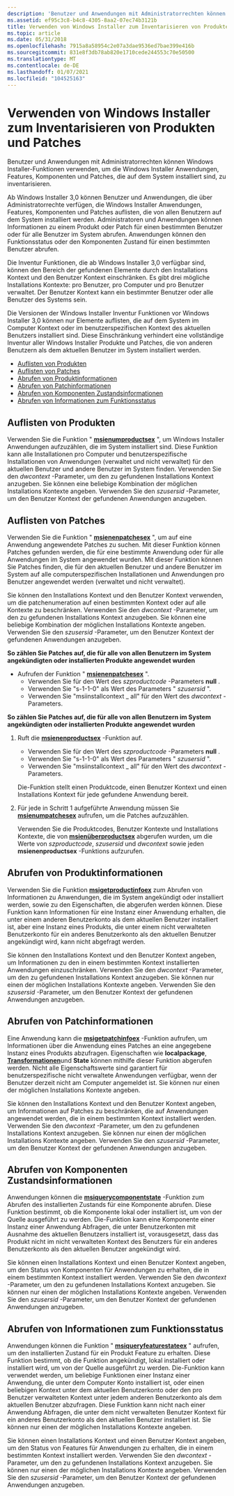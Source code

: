 ```yaml
---
description: 'Benutzer und Anwendungen mit Administratorrechten können Windows Installer-Funktionen verwenden, um die Windows Installer Anwendungen, Features, Komponenten und Patches, die auf dem System installiert sind, zu inventarisieren. Ab Windows Installer&\# 160; 3.0 können Benutzer und Anwendungen, die über Administratorrechte verfügen, die Windows Installer Anwendungen, Features, Komponenten und Patches auflisten, die von allen Benutzern auf dem System installiert werden. Administratoren und Anwendungen können Informationen zu einem Produkt oder Patch für einen bestimmten Benutzer oder für alle Benutzer im System abrufen. Anwendungen können den Funktionsstatus oder den Komponenten Zustand für einen bestimmten Benutzer abrufen. Die Inventur Funktionen, die ab Windows Installer&\# 160; 3.0 verfügbar sind, können den Umfang der gefundenen Elemente durch den Installations Kontext und den Benutzer Kontext einschränken. Es gibt drei mögliche Installations Kontexte: pro Benutzer, pro Computer und pro Benutzer verwaltet. Der Benutzer Kontext kann ein bestimmter Benutzer oder alle Benutzer des Systems sein. Die Versionen der Windows Installer Inventur Funktionen vor Windows Installer&\# 160; 3.0 können nur auf dem System installierte Elemente im Computer Kontext oder im kontextbezogenen Kontext des aktuellen Benutzers auflisten. Diese Einschränkung verhindert eine vollständige Inventur aller Windows Installer Produkte und Patches, die von anderen Benutzern als dem aktuellen Benutzer im System installiert werden. Auflisten von productsenumerating patchesbeschaffung Produktinformationen abrufen von Patchinformationen Abrufen von Informationen über den Status der Komponente'
ms.assetid: ef95c3c8-b4c8-4305-8aa2-07ec74b3121b
title: Verwenden von Windows Installer zum Inventarisieren von Produkten und Patches
ms.topic: article
ms.date: 05/31/2018
ms.openlocfilehash: 7915a8a58954c2e07a3dae9536ed7bae399e416b
ms.sourcegitcommit: 831e8f3db78ab820e1710cede244553c70e50500
ms.translationtype: MT
ms.contentlocale: de-DE
ms.lasthandoff: 01/07/2021
ms.locfileid: "104525163"
---
```

# <a name="using-windows-installer-to-inventory-products-and-patches"></a>Verwenden von Windows Installer zum Inventarisieren von Produkten und Patches

Benutzer und Anwendungen mit Administratorrechten können Windows Installer-Funktionen verwenden, um die Windows Installer Anwendungen, Features, Komponenten und Patches, die auf dem System installiert sind, zu inventarisieren.

Ab Windows Installer 3,0 können Benutzer und Anwendungen, die über Administratorrechte verfügen, die Windows Installer Anwendungen, Features, Komponenten und Patches auflisten, die von allen Benutzern auf dem System installiert werden. Administratoren und Anwendungen können Informationen zu einem Produkt oder Patch für einen bestimmten Benutzer oder für alle Benutzer im System abrufen. Anwendungen können den Funktionsstatus oder den Komponenten Zustand für einen bestimmten Benutzer abrufen.

Die Inventur Funktionen, die ab Windows Installer 3,0 verfügbar sind, können den Bereich der gefundenen Elemente durch den Installations Kontext und den Benutzer Kontext einschränken. Es gibt drei mögliche Installations Kontexte: pro Benutzer, pro Computer und pro Benutzer verwaltet. Der Benutzer Kontext kann ein bestimmter Benutzer oder alle Benutzer des Systems sein.

Die Versionen der Windows Installer Inventur Funktionen vor Windows Installer 3,0 können nur Elemente auflisten, die auf dem System im Computer Kontext oder im benutzerspezifischen Kontext des aktuellen Benutzers installiert sind. Diese Einschränkung verhindert eine vollständige Inventur aller Windows Installer Produkte und Patches, die von anderen Benutzern als dem aktuellen Benutzer im System installiert werden.

-   [Auflisten von Produkten](#enumerating-products)
-   [Auflisten von Patches](#enumerating-patches)
-   [Abrufen von Produktinformationen](#obtaining-product-information)
-   [Abrufen von Patchinformationen](#obtaining-patch-information)
-   [Abrufen von Komponenten Zustandsinformationen](#obtaining-component-state-information)
-   [Abrufen von Informationen zum Funktionsstatus](#obtaining-feature-state-information)

## <a name="enumerating-products"></a>Auflisten von Produkten

Verwenden Sie die Funktion " [**msienumproductsex**](/windows/desktop/api/Msi/nf-msi-msienumproductsexa) ", um Windows Installer Anwendungen aufzuzählen, die im System installiert sind. Diese Funktion kann alle Installationen pro Computer und benutzerspezifische Installationen von Anwendungen (verwaltet und nicht verwaltet) für den aktuellen Benutzer und andere Benutzer im System finden. Verwenden Sie den *dwcontext* -Parameter, um den zu gefundenen Installations Kontext anzugeben. Sie können eine beliebige Kombination der möglichen Installations Kontexte angeben. Verwenden Sie den *szusersid* -Parameter, um den Benutzer Kontext der gefundenen Anwendungen anzugeben.

## <a name="enumerating-patches"></a>Auflisten von Patches

Verwenden Sie die Funktion " [**msienenpatchesex**](/windows/desktop/api/Msi/nf-msi-msienumpatchesexa) ", um auf eine Anwendung angewendete Patches zu suchen. Mit dieser Funktion können Patches gefunden werden, die für eine bestimmte Anwendung oder für alle Anwendungen im System angewendet wurden. Mit dieser Funktion können Sie Patches finden, die für den aktuellen Benutzer und andere Benutzer im System auf alle computerspezifischen Installationen und Anwendungen pro Benutzer angewendet werden (verwaltet und nicht verwaltet).

Sie können den Installations Kontext und den Benutzer Kontext verwenden, um die patchenumeration auf einen bestimmten Kontext oder auf alle Kontexte zu beschränken. Verwenden Sie den *dwcontext* -Parameter, um den zu gefundenen Installations Kontext anzugeben. Sie können eine beliebige Kombination der möglichen Installations Kontexte angeben. Verwenden Sie den *szusersid* -Parameter, um den Benutzer Kontext der gefundenen Anwendungen anzugeben.

**So zählen Sie Patches auf, die für alle von allen Benutzern im System angekündigten oder installierten Produkte angewendet wurden**

-   Aufrufen der Funktion " [**msienenpatchesex**](/windows/desktop/api/Msi/nf-msi-msienumpatchesexa) ".
    -   Verwenden Sie für den Wert des *szproductcode* -Parameters **null** .
    -   Verwenden Sie "s-1-1-0" als Wert des Parameters " *szusersid* ".
    -   Verwenden Sie "msiinstallcontext \_ all" für den Wert des *dwcontext* -Parameters.

**So zählen Sie Patches auf, die für alle von allen Benutzern im System angekündigten oder installierten Produkte angewendet wurden**

1.  Ruft die [**msienenproductsex**](/windows/desktop/api/Msi/nf-msi-msienumproductsexa) -Funktion auf.

    -   Verwenden Sie für den Wert des *szproductcode* -Parameters **null** .
    -   Verwenden Sie "s-1-1-0" als Wert des Parameters " *szusersid* ".
    -   Verwenden Sie "msiinstallcontext \_ all" für den Wert des *dwcontext* -Parameters.

    Die-Funktion stellt einen Produktcode, einen Benutzer Kontext und einen Installations Kontext für jede gefundene Anwendung bereit.

2.  Für jede in Schritt 1 aufgeführte Anwendung müssen Sie [**msienumpatchesex**](/windows/desktop/api/Msi/nf-msi-msienumpatchesexa) aufrufen, um die Patches aufzuzählen.

    Verwenden Sie die Produktcodes, Benutzer Kontexte und Installations Kontexte, die von [**msienüberproductsex**](/windows/desktop/api/Msi/nf-msi-msienumproductsexa) abgerufen wurden, um die Werte von *szproductcode*, *szusersid* und *dwcontext* sowie jeden **msienenproductsex** -Funktions aufzurufen.

## <a name="obtaining-product-information"></a>Abrufen von Produktinformationen

Verwenden Sie die Funktion [**msigetproductinfoex**](/windows/desktop/api/Msi/nf-msi-msigetproductinfoexa) zum Abrufen von Informationen zu Anwendungen, die im System angekündigt oder installiert werden, sowie zu den Eigenschaften, die abgerufen werden können. Diese Funktion kann Informationen für eine Instanz einer Anwendung erhalten, die unter einem anderen Benutzerkonto als dem aktuellen Benutzer installiert ist, aber eine Instanz eines Produkts, die unter einem nicht verwalteten Benutzerkonto für ein anderes Benutzerkonto als den aktuellen Benutzer angekündigt wird, kann nicht abgefragt werden.

Sie können den Installations Kontext und den Benutzer Kontext angeben, um Informationen zu den in einem bestimmten Kontext installierten Anwendungen einzuschränken. Verwenden Sie den *dwcontext* -Parameter, um den zu gefundenen Installations Kontext anzugeben. Sie können nur einen der möglichen Installations Kontexte angeben. Verwenden Sie den *szusersid* -Parameter, um den Benutzer Kontext der gefundenen Anwendungen anzugeben.

## <a name="obtaining-patch-information"></a>Abrufen von Patchinformationen

Eine Anwendung kann die [**msigetpatchinfoex**](/windows/desktop/api/Msi/nf-msi-msigetpatchinfoexa) -Funktion aufrufen, um Informationen über die Anwendung eines Patches an eine angegebene Instanz eines Produkts abzufragen. Eigenschaften wie **localpackage**, [**Transformationen**](transforms.md)und **State** können mithilfe dieser Funktion abgerufen werden. Nicht alle Eigenschaftswerte sind garantiert für benutzerspezifische nicht verwaltete Anwendungen verfügbar, wenn der Benutzer derzeit nicht am Computer angemeldet ist. Sie können nur einen der möglichen Installations Kontexte angeben.

Sie können den Installations Kontext und den Benutzer Kontext angeben, um Informationen auf Patches zu beschränken, die auf Anwendungen angewendet werden, die in einem bestimmten Kontext installiert werden. Verwenden Sie den *dwcontext* -Parameter, um den zu gefundenen Installations Kontext anzugeben. Sie können nur einen der möglichen Installations Kontexte angeben. Verwenden Sie den *szusersid* -Parameter, um den Benutzer Kontext der gefundenen Anwendungen anzugeben.

## <a name="obtaining-component-state-information"></a>Abrufen von Komponenten Zustandsinformationen

Anwendungen können die [**msiquerycomponentstate**](/windows/desktop/api/Msi/nf-msi-msiquerycomponentstatea) -Funktion zum Abrufen des installierten Zustands für eine Komponente abrufen. Diese Funktion bestimmt, ob die Komponente lokal oder installiert ist, um von der Quelle ausgeführt zu werden. Die-Funktion kann eine Komponente einer Instanz einer Anwendung Abfragen, die unter Benutzerkonten mit Ausnahme des aktuellen Benutzers installiert ist, vorausgesetzt, dass das Produkt nicht im nicht verwalteten Kontext des Benutzers für ein anderes Benutzerkonto als den aktuellen Benutzer angekündigt wird.

Sie können einen Installations Kontext und einen Benutzer Kontext angeben, um den Status von Komponenten für Anwendungen zu erhalten, die in einem bestimmten Kontext installiert werden. Verwenden Sie den *dwcontext* -Parameter, um den zu gefundenen Installations Kontext anzugeben. Sie können nur einen der möglichen Installations Kontexte angeben. Verwenden Sie den *szusersid* -Parameter, um den Benutzer Kontext der gefundenen Anwendungen anzugeben.

## <a name="obtaining-feature-state-information"></a>Abrufen von Informationen zum Funktionsstatus

Anwendungen können die Funktion " [**msiqueryfeaturestateex**](/windows/desktop/api/Msi/nf-msi-msiqueryfeaturestateexa) " aufrufen, um den installierten Zustand für ein Produkt Feature zu erhalten. Diese Funktion bestimmt, ob die Funktion angekündigt, lokal installiert oder installiert wird, um von der Quelle ausgeführt zu werden. Die-Funktion kann verwendet werden, um beliebige Funktionen einer Instanz einer Anwendung, die unter dem Computer Konto installiert ist, oder einen beliebigen Kontext unter dem aktuellen Benutzerkonto oder den pro Benutzer verwalteten Kontext unter jedem anderen Benutzerkonto als dem aktuellen Benutzer abzufragen. Diese Funktion kann nicht nach einer Anwendung Abfragen, die unter dem nicht verwalteten Benutzer Kontext für ein anderes Benutzerkonto als den aktuellen Benutzer installiert ist. Sie können nur einen der möglichen Installations Kontexte angeben.

Sie können einen Installations Kontext und einen Benutzer Kontext angeben, um den Status von Features für Anwendungen zu erhalten, die in einem bestimmten Kontext installiert werden. Verwenden Sie den *dwcontext* -Parameter, um den zu gefundenen Installations Kontext anzugeben. Sie können nur einen der möglichen Installations Kontexte angeben. Verwenden Sie den *szusersid* -Parameter, um den Benutzer Kontext der gefundenen Anwendungen anzugeben.

 

 



